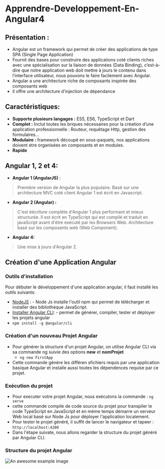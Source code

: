 # Apprendre-Developpement-En-Angular4
## Présentation : 
- Angular est un framework qui permet de créer des applications de type SPA (Single Page Application)
- Fournit des bases pour construire des applications coté clients riches avec une spécialisation sur la liaison de données (Data Binding), c’est-à-dire que notre application web doit mettre à jours le contenu dans l’interface utilisateur, nous pouvons le faire facilement avec Angular.
- Angular a une architecture riche de composants inspirée des composants web
- Il offre une architecture d’injection de dépendance  
## Caractéristiques:
-	**Supporte plusieurs langages :** ES5, ES6, TypeScript et Dart
-	**Complet :** Inclut toutes les briques nécessaires pour la création d’une application professionnelle : Routeur, requêtage Http, gestion des formulaires…
-	**Modulaire :** framework découpé en sous-paquets, nos applications doivent etre organisées en composants et en modules.
-	**Rapide** 
## Angular 1, 2 et 4:
- **Angular 1 (AngularJS)** : 
 >Première version de Angular la plus populaire.
 >Basé sur une architecture MVC coté client
 >Angular 1 est écrit en Javascript.
 - **Angular 2 (Angular) :**
 >C'est éécriture compléte d'Angular 1 plus performant et mieux structurée.
 >Il est écrit en TypeScript qui est compilé et traduit en javaScript avant d'étre exécuté par les Browsers Web.
 > Architecture basé sur les composents web (Web Component).
 - **Angular 4:** 
 > Une mise à jours d'Angular 2.
 ## Création d'une Application Angular 
 ### Outils d'installation
 Pour débuter le développement d'une application angular, il faut installé les outils suivants: 

- [NodeJS](https://nodejs.org/en/download/) : - Node Js installe l'outil npm qui permet de télécharger et installer des bibliothèque JavaScript.
- [Installer Angular CLI](https://cli.angular.io/): - permet de générer, compiler, tester et déployer les projets angular 
- `npm install -g @angular/cli`
### Création d'un nouveau Projet Angular
- Pour générer la structure d'un projet Angular, on utilise Angular CLI via sa commande ng suivie des options **new** et **nomProjet**
   - `ng new FirstApp`
- Cette commande génère les différen sfichiers requis par une application basique Angular et installe aussi toutes les dépendences requise par ce projet.
### Exécution du projet 
- Pour executer votre projet Angular, nous exécutons la commande : `ng serve`
- cette commande compile de code source du projet pour transpiler le code TypeScript en JavaScript et en méme temps démarre un serveur Web local basé sur Node Js pour déployer l'application localement.
- Pour tester le projet généré, il suffit de lancer le navigateur et tapeer : `http://localhost:4200`
- Dans l'étape suivate, nous allons regarder la structure du projet généré par Angular CLI.
### Structure du projet Angular

![An awesome example image](https://image.ibb.co/mJiDt7/01.png "Structure")






